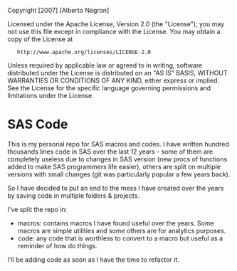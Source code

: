    Copyright [2007] [Alberto Negron]

   Licensed under the Apache License, Version 2.0 (the "License");
   you may not use this file except in compliance with the License.
   You may obtain a copy of the License at

       http://www.apache.org/licenses/LICENSE-2.0

   Unless required by applicable law or agreed to in writing, software
   distributed under the License is distributed on an "AS IS" BASIS,
   WITHOUT WARRANTIES OR CONDITIONS OF ANY KIND, either express or implied.
   See the License for the specific language governing permissions and
   limitations under the License.

SAS Code
========

This is my personal repo for SAS macros and codes. I have written hundred thousands lines code in SAS over the last 12 years - some of them are completely useless due to changes in SAS version (new procs of functions added to make SAS programmers life easier), others are split on multiple versions with small changes (git was particularly popular a few years back).

So I have decided to put an end to the mess I have created over the years by saving code in multiple folders & projects.

I've split the repo in:

* macros: contains macros I have found useful over the years. Some macros are simple utilities and some others are for analytics purposes.
* code: any code that is worthless to convert to a macro but useful as a reminder of how do things.

I'll be adding code as soon as I have the time to refactor it.
